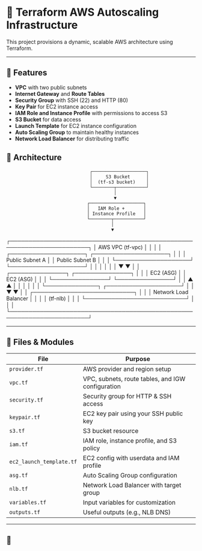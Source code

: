 
# 🚀 Terraform AWS Autoscaling Infrastructure

This project provisions a dynamic, scalable AWS architecture using Terraform.

---

## 🔧 Features

- **VPC** with two public subnets
- **Internet Gateway** and **Route Tables**
- **Security Group** with SSH (22) and HTTP (80)
- **Key Pair** for EC2 instance access
- **IAM Role and Instance Profile** with permissions to access S3
- **S3 Bucket** for data access
- **Launch Template** for EC2 instance configuration
- **Auto Scaling Group** to maintain healthy instances
- **Network Load Balancer** for distributing traffic

## 📐 Architecture

                                   ┌────────────────────┐
                                   │     S3 Bucket      │
                                   │  (tf-s3 bucket)    │
                                   └────────┬───────────┘
                                            │
                                            ▼
                                  ┌────────────────────┐
                                  │   IAM Role +       │
                                  │ Instance Profile   │
                                  └────────┬───────────┘
                                           │
                                           ▼
┌───────────────────────────────────────────────────────────────────────┐
│                             AWS VPC (tf-vpc)                          │
│                                                                       │
│  ┌────────────────────┐                    ┌────────────────────┐     │
│  │  Public Subnet A   │                    │  Public Subnet B   │     │
│  └────────────────────┘                    └────────────────────┘     │
│        │                                            │                 │
│        ▼                                            ▼                 │
│  ┌───────────────┐                          ┌───────────────┐         │
│  │   EC2 (ASG)    │                          │   EC2 (ASG)    │         │
│  └───────────────┘                          └───────────────┘         │
│         ▲                                             ▲               │
│         │                                             │               │
│         └──────────────┐         ┌────────────────────┘               │
│                        ▼         ▼                                    │
│               ┌───────────────────────────┐                           │
│               │   Network Load Balancer   │                           │
│               │         (tf-nlb)          │                           │
│               └───────────────────────────┘                           │
│                                                                       │
└───────────────────────────────────────────────────────────────────────┘


---

## 📄 Files & Modules

| File               | Purpose                                               |
|--------------------|-------------------------------------------------------|
| `provider.tf`       | AWS provider and region setup                        |
| `vpc.tf`            | VPC, subnets, route tables, and IGW configuration    |
| `security.tf`       | Security group for HTTP & SSH access                |
| `keypair.tf`        | EC2 key pair using your SSH public key              |
| `s3.tf`             | S3 bucket resource                                   |
| `iam.tf`            | IAM role, instance profile, and S3 policy           |
| `ec2_launch_template.tf` | EC2 config with userdata and IAM profile    |
| `asg.tf`            | Auto Scaling Group configuration                    |
| `nlb.tf`            | Network Load Balancer with target group             |
| `variables.tf`      | Input variables for customization                    |
| `outputs.tf`        | Useful outputs (e.g., NLB DNS)                      |

---

## 🧪

                      

